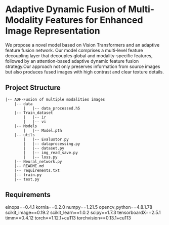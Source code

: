 # Adaptive Dynamic Fusion of Multi-Modality Features for Enhanced Image Representation
We propose a novel model based on Vision Transformers and an adaptive feature fusion network. Our model comprises a multi-level feature decoupling layer that decouples global and modality-specific features, followed by an attention-based adaptive dynamic feature fusion strategy.Our approach not only preserves information from source images but also produces fused images with high contrast and clear texture details.
## Project Structure

```
|-- ADF-Fusion of multiple modalities images
    |-- data
        |   |-- data_processed.h5
    |-- Train_dataset
        |   |-- ir
        |   |-- vi
    |-- Models
        |   |-- Model.pth
    |-- utils
        |   |-- Evalustor.py
        |   |-- dataprocessing.py
        |   |-- dataset.py
        |   |-- img_read_save.py
        |   |-- loss.py
    |-- Neural_network.py
    |-- README.md
    |-- requirements.txt
    |-- train.py
    |-- test.py
```
## Requirements
einops==0.4.1
kornia==0.2.0
numpy==1.21.5
opencv_python==4.8.1.78
scikit_image==0.19.2
scikit_learn==1.0.2
scipy==1.7.3
tensorboardX==2.5.1
timm==0.4.12
torch==1.12.1+cu113
torchvision==0.13.1+cu113
